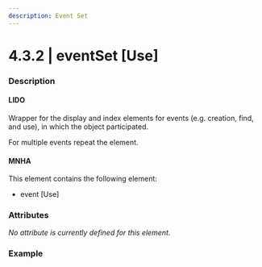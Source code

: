```yaml
---
description: Event Set
---
```


# 4.3.2 \| eventSet \[Use\]

### Description

#### LIDO

Wrapper for the display and index elements for events \(e.g. creation, find, and use\), in which the object participated.

For multiple events repeat the element.

#### MNHA

This element contains the following element:

* event \[Use\]

### Attributes

_No attribute is currently defined for this element._

### Example

